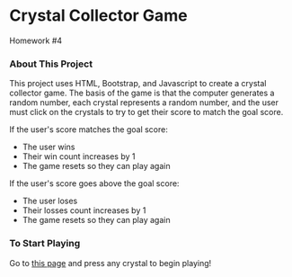 # Crystal Collector Game
Homework #4

### About This Project

This project uses HTML, Bootstrap, and Javascript to create a crystal collector game. The basis of the game is that the computer generates a random number, each crystal represents a random number, and the user must click on the crystals to try to get their score to match the goal score.

If the user's score matches the goal score:
* The user wins
* Their win count increases by 1
* The game resets so they can play again

If the user's score goes above the goal score:
* The user loses
* Their losses count increases by 1
* The game resets so they can play again

### To Start Playing

Go to [this page](https://carmcollins.github.io/crystal-collector/) and press any crystal to begin playing!
